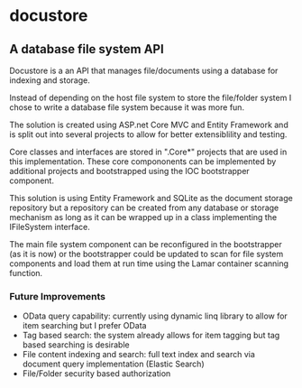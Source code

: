 # docustore
## A database file system API

Docustore is a an API that manages file/documents using a database for indexing and storage.

Instead of depending on the host file system to store the file/folder system I chose to write a database file system because it was more fun.

The solution is created using ASP.net Core MVC and Entity Framework and is split out into several projects to allow for better extensiblility and testing.

Core classes and interfaces are stored in ".Core*" projects that are used in this implementation.
These core compononents can be implemented by additional projects and bootstrapped using the IOC bootstrapper component.

This solution is using Entity Framework and SQLite as the document storage repository but a repository can be created from any database or storage mechanism as long as it can be wrapped up in a class implementing the IFileSystem interface.

The main file system component can be reconfigured in the bootstrapper (as it is now) or the bootstrapper could be updated to scan for file system components and load them at run time using the Lamar container scanning function.


### Future Improvements
 - OData query capability: currently using dynamic linq library to allow for item searching but I prefer OData
 - Tag based search: the system already allows for item tagging but tag based searching is desirable
 - File content indexing and search: full text index and search via document query implementation (Elastic Search)
 - File/Folder security based authorization
